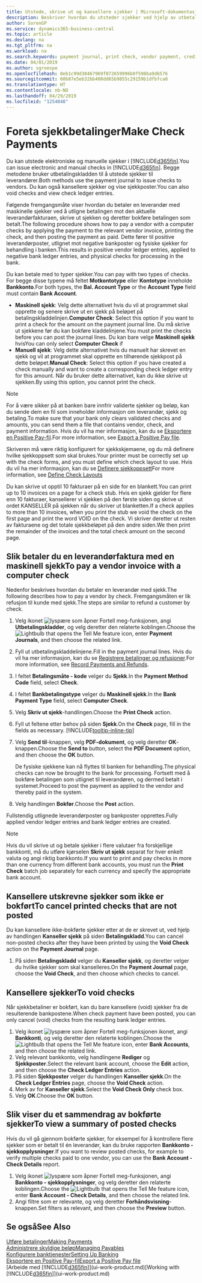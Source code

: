 ```yaml
---
title: Utstede, skrive ut og kansellere sjekker | Microsoft-dokumentasjon
description: Beskriver hvordan du utsteder sjekker ved hjelp av utbetalingskladden, skriver ut sjekker og kansellerer eller viser sjekkposter i Business Central.
author: SorenGP
ms.service: dynamics365-business-central
ms.topic: article
ms.devlang: na
ms.tgt_pltfrm: na
ms.workload: na
ms.search.keywords: payment journal, print check, vendor payment, creditor, debt, balance due, AP
ms.date: 04/01/2019
ms.author: sgroespe
ms.openlocfilehash: 0eb1c99d38467969f072659996b0f598ba9d6576
ms.sourcegitcommit: 60b87e5eb32bb408dd65b9855c29159b1dfbfca8
ms.translationtype: HT
ms.contentlocale: nb-NO
ms.lasthandoff: 04/29/2019
ms.locfileid: "1254048"
---
```

# <a name="make-check-payments"></a><span data-ttu-id="d5145-103">Foreta sjekkbetalinger</span><span class="sxs-lookup"><span data-stu-id="d5145-103">Make Check Payments</span></span>
<span data-ttu-id="d5145-104">Du kan utstede elektroniske og manuelle sjekker i [!INCLUDE[d365fin](includes/d365fin_md.md)].</span><span class="sxs-lookup"><span data-stu-id="d5145-104">You can issue electronic and manual checks in [!INCLUDE[d365fin](includes/d365fin_md.md)].</span></span> <span data-ttu-id="d5145-105">Begge metodene bruker utbetalingskladden til å utstede sjekker til leverandører.</span><span class="sxs-lookup"><span data-stu-id="d5145-105">Both methods use the payment journal to issue checks to vendors.</span></span> <span data-ttu-id="d5145-106">Du kan også kansellere sjekker og vise sjekkposter.</span><span class="sxs-lookup"><span data-stu-id="d5145-106">You can also void checks and view check ledger entries.</span></span>

<span data-ttu-id="d5145-107">Følgende fremgangsmåte viser hvordan du betaler en leverandør med maskinelle sjekker ved å utligne betalingen mot den aktuelle leverandørfakturaen, skrive ut sjekken og deretter bokføre betalingen som betalt.</span><span class="sxs-lookup"><span data-stu-id="d5145-107">The following procedure shows how to pay a vendor with a computer checks by applying the payment to the relevant vendor invoice, printing the check, and then posting the payment as paid.</span></span> <span data-ttu-id="d5145-108">Dette fører til positive leverandørposter, utlignet mot negative bankposter og fysiske sjekker for behandling i banken.</span><span class="sxs-lookup"><span data-stu-id="d5145-108">This results in positive vendor ledger entries, applied to negative bank ledger entries, and physical checks for processing in the bank.</span></span>

<span data-ttu-id="d5145-109">Du kan betale med to typer sjekker.</span><span class="sxs-lookup"><span data-stu-id="d5145-109">You can pay with two types of checks.</span></span> <span data-ttu-id="d5145-110">For begge disse typene må feltet **Motkontotype** eller **Kontotype** inneholde **Bankkonto**.</span><span class="sxs-lookup"><span data-stu-id="d5145-110">For both types, the **Bal. Account Type** or the **Account Type** field must contain **Bank Account**.</span></span>

- <span data-ttu-id="d5145-111">**Maskinell sjekk**: Velg dette alternativet hvis du vil at programmet skal opprette og senere skrive ut en sjekk på beløpet på betalingskladdelinjen.</span><span class="sxs-lookup"><span data-stu-id="d5145-111">**Computer Check**: Select this option if you want to print a check for the amount on the payment journal line.</span></span> <span data-ttu-id="d5145-112">Du må skrive ut sjekkene før du kan bokføre kladdelinjene.</span><span class="sxs-lookup"><span data-stu-id="d5145-112">You must print the checks before you can post the journal lines.</span></span> <span data-ttu-id="d5145-113">Du kan bare velge **Maskinell sjekk** hvis</span><span class="sxs-lookup"><span data-stu-id="d5145-113">You can only select **Computer Check** if</span></span>
- <span data-ttu-id="d5145-114">**Manuell sjekk**: Velg dette alternativet hvis du manuelt har skrevet en sjekk og vil at programmet skal opprette en tilhørende sjekkpost på dette beløpet.</span><span class="sxs-lookup"><span data-stu-id="d5145-114">**Manual Check**: Select this option if you have created a check manually and want to create a corresponding check ledger entry for this amount.</span></span> <span data-ttu-id="d5145-115">Når du bruker dette alternativet, kan du ikke skrive ut sjekken.</span><span class="sxs-lookup"><span data-stu-id="d5145-115">By using this option, you cannot print the check.</span></span>

> [!NOTE]  
> <span data-ttu-id="d5145-116">For å være sikker på at banken bare innfrir validerte sjekker og beløp, kan du sende dem en fil som inneholder informasjon om leverandør, sjekk og betaling.</span><span class="sxs-lookup"><span data-stu-id="d5145-116">To make sure that your bank only clears validated checks and amounts, you can send them a file that contains vendor, check, and payment information.</span></span> <span data-ttu-id="d5145-117">Hvis du vil ha mer informasjon, kan du se [Eksportere en Positive Pay-fil](finance-how-positive-pay.md).</span><span class="sxs-lookup"><span data-stu-id="d5145-117">For more information, see [Export a Positive Pay file](finance-how-positive-pay.md).</span></span>

<span data-ttu-id="d5145-118">Skriveren må være riktig konfigurert for sjekkskjemaene, og du må definere hvilke sjekkoppsett som skal brukes.</span><span class="sxs-lookup"><span data-stu-id="d5145-118">Your printer must be correctly set up with the check forms, and you must define which check layout to use.</span></span> <span data-ttu-id="d5145-119">Hvis du vil ha mer informasjon, kan du se [Definere sjekkoppsett](finance-how-define-check-layouts.md)</span><span class="sxs-lookup"><span data-stu-id="d5145-119">For more information, see [Define Check Layouts](finance-how-define-check-layouts.md)</span></span>

<span data-ttu-id="d5145-120">Du kan skrive ut opptil 10 fakturaer på en side for en blankett.</span><span class="sxs-lookup"><span data-stu-id="d5145-120">You can print up to 10 invoices on a page for a check stub.</span></span> <span data-ttu-id="d5145-121">Hvis en sjekk gjelder for flere enn 10 fakturaer, kansellerer vi sjekken på den første siden og skrive ut ordet KANSELLER på sjekken når du skriver ut blanketten.</span><span class="sxs-lookup"><span data-stu-id="d5145-121">If a check applies to more than 10 invoices, when you print the stub we void the check on the first page and print the word VOID on the check.</span></span> <span data-ttu-id="d5145-122">Vi skriver deretter ut resten av fakturaene og det totale sjekkbeløpet på den andre siden.</span><span class="sxs-lookup"><span data-stu-id="d5145-122">We then print the remainder of the invoices and the total check amount on the second page.</span></span> 

## <a name="to-pay-a-vendor-invoice-with-a-computer-check"></a><span data-ttu-id="d5145-123">Slik betaler du en leverandørfaktura med en maskinell sjekk</span><span class="sxs-lookup"><span data-stu-id="d5145-123">To pay a vendor invoice with a computer check</span></span>
<span data-ttu-id="d5145-124">Nedenfor beskrives hvordan du betaler en leverandør med sjekk.</span><span class="sxs-lookup"><span data-stu-id="d5145-124">The following describes how to pay a vendor by check.</span></span> <span data-ttu-id="d5145-125">Fremgangsmåten er lik refusjon til kunde med sjekk.</span><span class="sxs-lookup"><span data-stu-id="d5145-125">The steps are similar to refund a customer by check.</span></span>

1. <span data-ttu-id="d5145-126">Velg ikonet ![lyspære som åpner Fortell meg-funksjonen](media/ui-search/search_small.png "Fortell hva du vil gjøre"), angi **Utbetalingskladder**, og velg deretter den relaterte koblingen.</span><span class="sxs-lookup"><span data-stu-id="d5145-126">Choose the ![Lightbulb that opens the Tell Me feature](media/ui-search/search_small.png "Tell me what you want to do") icon, enter **Payment Journals**, and then choose the related link.</span></span>
2. <span data-ttu-id="d5145-127">Fyll ut utbetalingskladdelinjene.</span><span class="sxs-lookup"><span data-stu-id="d5145-127">Fill in the payment journal lines.</span></span> <span data-ttu-id="d5145-128">Hvis du vil ha mer informasjon, kan du se [Registrere betalinger og refusjoner](payables-how-post-payments-refunds.md).</span><span class="sxs-lookup"><span data-stu-id="d5145-128">For more information, see [Record Payments and Refunds](payables-how-post-payments-refunds.md).</span></span>
3. <span data-ttu-id="d5145-129">I feltet **Betalingsmåte - kode** velger du **Sjekk**.</span><span class="sxs-lookup"><span data-stu-id="d5145-129">In the **Payment Method Code** field, select **Check**.</span></span>
4. <span data-ttu-id="d5145-130">I feltet **Bankbetalingstype** velger du **Maskinell sjekk**.</span><span class="sxs-lookup"><span data-stu-id="d5145-130">In the **Bank Payment Type** field, select **Computer Check**.</span></span>
5. <span data-ttu-id="d5145-131">Velg **Skriv ut sjekk**-handlingen.</span><span class="sxs-lookup"><span data-stu-id="d5145-131">Choose the **Print Check** action.</span></span>
6. <span data-ttu-id="d5145-132">Fyll ut feltene etter behov på siden **Sjekk**.</span><span class="sxs-lookup"><span data-stu-id="d5145-132">On the **Check** page, fill in the fields as necessary.</span></span> [!INCLUDE[tooltip-inline-tip](includes/tooltip-inline-tip_md.md)]
7. <span data-ttu-id="d5145-133">Velg **Send til**-knappen, velg **PDF-dokument**, og velg deretter **OK**-knappen.</span><span class="sxs-lookup"><span data-stu-id="d5145-133">Choose the **Send to** button, select the **PDF Document** option, and then choose the **OK** button.</span></span>

    <span data-ttu-id="d5145-134">De fysiske sjekkene kan nå flyttes til banken for behandling.</span><span class="sxs-lookup"><span data-stu-id="d5145-134">The physical checks can now be brought to the bank for processing.</span></span> <span data-ttu-id="d5145-135">Fortsett med å bokføre betalingen som utlignet til leverandøren, og dermed betalt i systemet.</span><span class="sxs-lookup"><span data-stu-id="d5145-135">Proceed to post the payment as applied to the vendor and thereby paid in the system.</span></span>
8. <span data-ttu-id="d5145-136">Velg handlingen **Bokfør**.</span><span class="sxs-lookup"><span data-stu-id="d5145-136">Choose the **Post** action.</span></span>

<span data-ttu-id="d5145-137">Fullstendig utlignede leverandørposter og bankposter opprettes.</span><span class="sxs-lookup"><span data-stu-id="d5145-137">Fully applied vendor ledger entries and bank ledger entries are created.</span></span>

> [!NOTE]  
> <span data-ttu-id="d5145-138">Hvis du vil skrive ut og betale sjekker i flere valutaer fra forskjellige bankkonti, må du utføre kjørselen **Skriv ut sjekk** separat for hver enkelt valuta og angi riktig bankkonto.</span><span class="sxs-lookup"><span data-stu-id="d5145-138">If you want to print and pay checks in more than one currency from different bank accounts, you must run the **Print Check** batch job separately for each currency and specify the appropriate bank account.</span></span>

## <a name="to-cancel-printed-checks-that-are-not-posted"></a><span data-ttu-id="d5145-139">Kansellere utskrevne sjekker som ikke er bokført</span><span class="sxs-lookup"><span data-stu-id="d5145-139">To cancel printed checks that are not posted</span></span>
<span data-ttu-id="d5145-140">Du kan kansellere ikke-bokførte sjekker etter at de er skrevet ut, ved hjelp av handlingen **Kanseller sjekk** på siden **Betalingskladd**.</span><span class="sxs-lookup"><span data-stu-id="d5145-140">You can cancel non-posted checks after they have been printed by using the **Void Check** action on the **Payment Journal** page.</span></span>

1. <span data-ttu-id="d5145-141">På siden **Betalingskladd** velger du **Kanseller sjekk**, og deretter velger du hvilke sjekker som skal kanselleres.</span><span class="sxs-lookup"><span data-stu-id="d5145-141">On the **Payment Journal** page, choose the **Void Check**, and then choose which checks to cancel.</span></span>

## <a name="to-void-checks"></a><span data-ttu-id="d5145-142">Kansellere sjekker</span><span class="sxs-lookup"><span data-stu-id="d5145-142">To void checks</span></span>
<span data-ttu-id="d5145-143">Når sjekkbetaliner er bokført, kan du bare kansellere (void) sjekker fra de resulterende bankpostene.</span><span class="sxs-lookup"><span data-stu-id="d5145-143">When check payment have been posted, you can only cancel (void) checks from the resulting bank ledger entries.</span></span>

1. <span data-ttu-id="d5145-144">Velg ikonet ![lyspære som åpner Fortell meg-funksjonen](media/ui-search/search_small.png "Fortell hva du vil gjøre") ikonet, angi **Bankkonti**, og velg deretter den relaterte koblingen.</span><span class="sxs-lookup"><span data-stu-id="d5145-144">Choose the ![Lightbulb that opens the Tell Me feature](media/ui-search/search_small.png "Tell me what you want to do") icon, enter **Bank Accounts**, and then choose the related link.</span></span>
2. <span data-ttu-id="d5145-145">Velg relevant bankkonto, velg handlingene **Rediger** og **Sjekkposter**.</span><span class="sxs-lookup"><span data-stu-id="d5145-145">Select the relevant bank account, choose the **Edit** action, and then choose the **Check Ledger Entries** action.</span></span>
3. <span data-ttu-id="d5145-146">På siden **Sjekkposter** velger du handlingen **Kanseller sjekk**.</span><span class="sxs-lookup"><span data-stu-id="d5145-146">On the **Check Ledger Entries** page, choose the **Void Check** action.</span></span>
4. <span data-ttu-id="d5145-147">Merk av for **Kanseller sjekk**.</span><span class="sxs-lookup"><span data-stu-id="d5145-147">Select the **Void Check Only** check box.</span></span>
5. <span data-ttu-id="d5145-148">Velg **OK**.</span><span class="sxs-lookup"><span data-stu-id="d5145-148">Choose the **OK** button.</span></span>

## <a name="to-view-a-summary-of-posted-checks"></a><span data-ttu-id="d5145-149">Slik viser du et sammendrag av bokførte sjekker</span><span class="sxs-lookup"><span data-stu-id="d5145-149">To view a summary of posted checks</span></span>
<span data-ttu-id="d5145-150">Hvis du vil gå gjennom bokførte sjekker, for eksempel for å kontrollere flere sjekker som er betalt til én leverandør, kan du bruke rapporten **Bankkonto - sjekkopplysninger**.</span><span class="sxs-lookup"><span data-stu-id="d5145-150">If you want to review posted checks, for example to verify multiple checks paid to one vendor, you can use the **Bank Account - Check Details** report.</span></span>
1. <span data-ttu-id="d5145-151">Velg ikonet ![lyspære som åpner Fortell meg-funksjonen](media/ui-search/search_small.png "Fortell hva du vil gjøre"), angi **Bankkonto - sjekkopplysninger**, og velg deretter den relaterte koblingen.</span><span class="sxs-lookup"><span data-stu-id="d5145-151">Choose the ![Lightbulb that opens the Tell Me feature](media/ui-search/search_small.png "Tell me what you want to do") icon, enter **Bank Account - Check Details**, and then choose the related link.</span></span>
2. <span data-ttu-id="d5145-152">Angi filtre som er relevante, og velg deretter **Forhåndsvisning**-knappen.</span><span class="sxs-lookup"><span data-stu-id="d5145-152">Set filters as relevant, and then choose the **Preview** button.</span></span>

## <a name="see-also"></a><span data-ttu-id="d5145-153">Se også</span><span class="sxs-lookup"><span data-stu-id="d5145-153">See Also</span></span>
[<span data-ttu-id="d5145-154">Utføre betalinger</span><span class="sxs-lookup"><span data-stu-id="d5145-154">Making Payments</span></span>](payables-make-payments.md)  
[<span data-ttu-id="d5145-155">Administrere skyldige beløp</span><span class="sxs-lookup"><span data-stu-id="d5145-155">Managing Payables</span></span>](payables-manage-payables.md)  
[<span data-ttu-id="d5145-156">Konfigurere banktjenester</span><span class="sxs-lookup"><span data-stu-id="d5145-156">Setting Up Banking</span></span>](bank-setup-banking.md)  
[<span data-ttu-id="d5145-157">Eksportere en Positive Pay-fil</span><span class="sxs-lookup"><span data-stu-id="d5145-157">Export a Positive Pay file</span></span>](finance-how-positive-pay.md)  
<span data-ttu-id="d5145-158">[Arbeide med [!INCLUDE[d365fin](includes/d365fin_md.md)]](ui-work-product.md)</span><span class="sxs-lookup"><span data-stu-id="d5145-158">[Working with [!INCLUDE[d365fin](includes/d365fin_md.md)]](ui-work-product.md)</span></span>  
